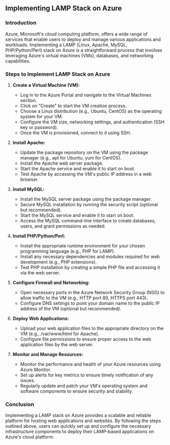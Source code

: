 ## Implementing LAMP Stack on Azure

### Introduction

Azure, Microsoft's cloud computing platform, offers a wide range of services that enable users to deploy and manage various applications and workloads. Implementing a LAMP (Linux, Apache, MySQL, PHP/Python/Perl) stack on Azure is a straightforward process that involves leveraging Azure's virtual machines (VMs), databases, and networking capabilities.

### Steps to Implement LAMP Stack on Azure

1. **Create a Virtual Machine (VM):**
   - Log in to the Azure Portal and navigate to the Virtual Machines section.
   - Click on "Create" to start the VM creation process.
   - Choose a Linux distribution (e.g., Ubuntu, CentOS) as the operating system for your VM.
   - Configure the VM size, networking settings, and authentication (SSH key or password).
   - Once the VM is provisioned, connect to it using SSH.

2. **Install Apache:**
   - Update the package repository on the VM using the package manager (e.g., apt for Ubuntu, yum for CentOS).
   - Install the Apache web server package.
   - Start the Apache service and enable it to start on boot.
   - Test Apache by accessing the VM's public IP address in a web browser.

3. **Install MySQL:**
   - Install the MySQL server package using the package manager.
   - Secure MySQL installation by running the security script (optional but recommended).
   - Start the MySQL service and enable it to start on boot.
   - Access the MySQL command-line interface to create databases, users, and grant permissions as needed.

4. **Install PHP/Python/Perl:**
   - Install the appropriate runtime environment for your chosen programming language (e.g., PHP for LAMP).
   - Install any necessary dependencies and modules required for web development (e.g., PHP extensions).
   - Test PHP installation by creating a simple PHP file and accessing it via the web server.

5. **Configure Firewall and Networking:**
   - Open necessary ports in the Azure Network Security Group (NSG) to allow traffic to the VM (e.g., HTTP port 80, HTTPS port 443).
   - Configure DNS settings to point your domain name to the public IP address of the VM (optional but recommended).

6. **Deploy Web Applications:**
   - Upload your web application files to the appropriate directory on the VM (e.g., /var/www/html for Apache).
   - Configure file permissions to ensure proper access to the web application files by the web server.

7. **Monitor and Manage Resources:**
   - Monitor the performance and health of your Azure resources using Azure Monitor.
   - Set up alerts for key metrics to ensure timely notification of any issues.
   - Regularly update and patch your VM's operating system and software components to ensure security and stability.

### Conclusion

Implementing a LAMP stack on Azure provides a scalable and reliable platform for hosting web applications and websites. By following the steps outlined above, users can quickly set up and configure the necessary infrastructure components to deploy their LAMP-based applications on Azure's cloud platform.



